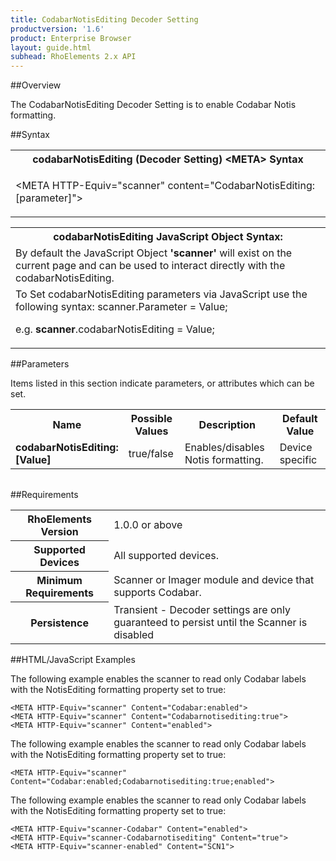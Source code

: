 ```yaml
---
title: CodabarNotisEditing Decoder Setting
productversion: '1.6'
product: Enterprise Browser
layout: guide.html
subhead: RhoElements 2.x API
---
```


##Overview

The CodabarNotisEditing Decoder Setting is to enable Codabar Notis formatting.

##Syntax

<table class="re-table"><tr><th class="tableHeading">codabarNotisEditing (Decoder Setting) &lt;META&gt; Syntax
</th></tr><tr><td class="clsSyntaxCells clsOddRow"><p>&lt;META HTTP-Equiv="scanner" content="CodabarNotisEditing:[parameter]"&gt;</p></td></tr></table>
<table class="re-table"><tr><th class="tableHeading">codabarNotisEditing JavaScript Object Syntax:</th></tr><tr><td class="clsSyntaxCells clsOddRow">
By default the JavaScript Object <b>'scanner'</b> will exist on the current page and can be used to interact directly with the codabarNotisEditing.
</td></tr><tr><td class="clsSyntaxCells clsEvenRow">
To Set codabarNotisEditing parameters via JavaScript use the following syntax: scanner.Parameter = Value;
<P />e.g. <b>scanner</b>.codabarNotisEditing = Value;
</td></tr></table>

##Parameters


Items listed in this section indicate parameters, or attributes which can be set.
<table class="re-table"><col width="20%" /><col width="20%" /><col width="38%" /><col width="22%" /><tr><th class="tableHeading">Name</th><th class="tableHeading">Possible Values</th><th class="tableHeading">Description</th><th class="tableHeading">Default Value</th></tr><tr><td class="clsSyntaxCells clsOddRow"><b>codabarNotisEditing:[Value]
</b></td><td class="clsSyntaxCells clsOddRow">true/false</td><td class="clsSyntaxCells clsOddRow">Enables/disables Notis formatting.</td><td class="clsSyntaxCells clsOddRow">Device specific</td></tr></table>
<table class="re-table"><col width="78%" /><col width="8%" /><col width="1%" /><col width="5%" /><col width="1%" /><col width="5%" /><col width="2%" /></table>





##Requirements

<table class="re-table"><tr><th class="tableHeading">RhoElements Version</th><td class="clsSyntaxCell clsEvenRow">1.0.0 or above
</td></tr><tr><th class="tableHeading">Supported Devices</th><td class="clsSyntaxCell clsOddRow">All supported devices.</td></tr><tr><th class="tableHeading">Minimum Requirements</th><td class="clsSyntaxCell clsOddRow">Scanner or Imager module and device that supports Codabar.</td></tr><tr><th class="tableHeading">Persistence</th><td class="clsSyntaxCell clsEvenRow">Transient - Decoder settings are only guaranteed to persist until the Scanner is disabled</td></tr></table>


##HTML/JavaScript Examples

The following example enables the scanner to read only Codabar labels with the NotisEditing formatting property set to true:

	<META HTTP-Equiv="scanner" Content="Codabar:enabled">
	<META HTTP-Equiv="scanner" Content="Codabarnotisediting:true">
	<META HTTP-Equiv="scanner" Content="enabled">
	
The following example enables the scanner to read only Codabar labels with the NotisEditing formatting property set to true:

	<META HTTP-Equiv="scanner" Content="Codabar:enabled;Codabarnotisediting:true;enabled">
	
The following example enables the scanner to read only Codabar labels with the NotisEditing formatting property set to true:

	<META HTTP-Equiv="scanner-Codabar" Content="enabled">
	<META HTTP-Equiv="scanner-Codabarnotisediting" Content="true">
	<META HTTP-Equiv="scanner-enabled" Content="SCN1">
	






